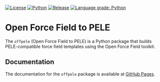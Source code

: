 [![License](https://img.shields.io/badge/License-MIT-blue.svg)](LICENSE)
[![Python](https://img.shields.io/badge/python-3.6%2C%203.7-blue.svg)](https://martimunicoy.github.io/offpele)
[![Release](https://img.shields.io/github/release/martimunicoy/offpele.svg?include_prereleases)](https://github.com/martimunicoy/offpele/releases/)
[![Language grade: Python](https://img.shields.io/lgtm/grade/python/g/martimunicoy/offpele.svg?logo=lgtm&logoWidth=18)](https://lgtm.com/projects/g/martimunicoy/offpele/context:python)
 
# Open Force Field to PELE
The `offpele` (Open Force Field to PELE) is a Python package that builds PELE-compatible force field templates using the Open Force Field toolkit.

## Documentation
The documentation for the `offpele` package is available at [GitHub Pages](https://martimunicoy.github.io/offpele).
